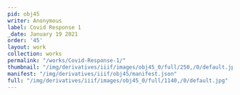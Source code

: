 ```yaml
---
pid: obj45
writer: Anonymous
label: Covid Response 1
_date: January 19 2021
order: '45'
layout: work
collection: works
permalink: "/works/Covid-Response-1/"
thumbnail: "/img/derivatives/iiif/images/obj45_0/full/250,/0/default.jpg"
manifest: "/img/derivatives/iiif/obj45/manifest.json"
full: "/img/derivatives/iiif/images/obj45_0/full/1140,/0/default.jpg"
---
```

